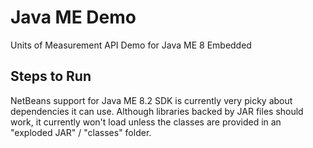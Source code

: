 Java ME Demo
==================

Units of Measurement API Demo for Java ME 8 Embedded

## Steps to Run


NetBeans support for Java ME 8.2 SDK is currently very picky about dependencies it can use.
Although libraries backed by JAR files should work, it currently won't load unless the classes are provided in an "exploded JAR" / "classes" folder.


